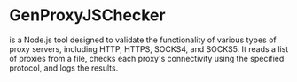 # GenProxyJSChecker
is a Node.js tool designed to validate the functionality of various types of proxy servers, including HTTP, HTTPS, SOCKS4, and SOCKS5. It reads a list of proxies from a file, checks each proxy's connectivity using the specified protocol, and logs the results.
